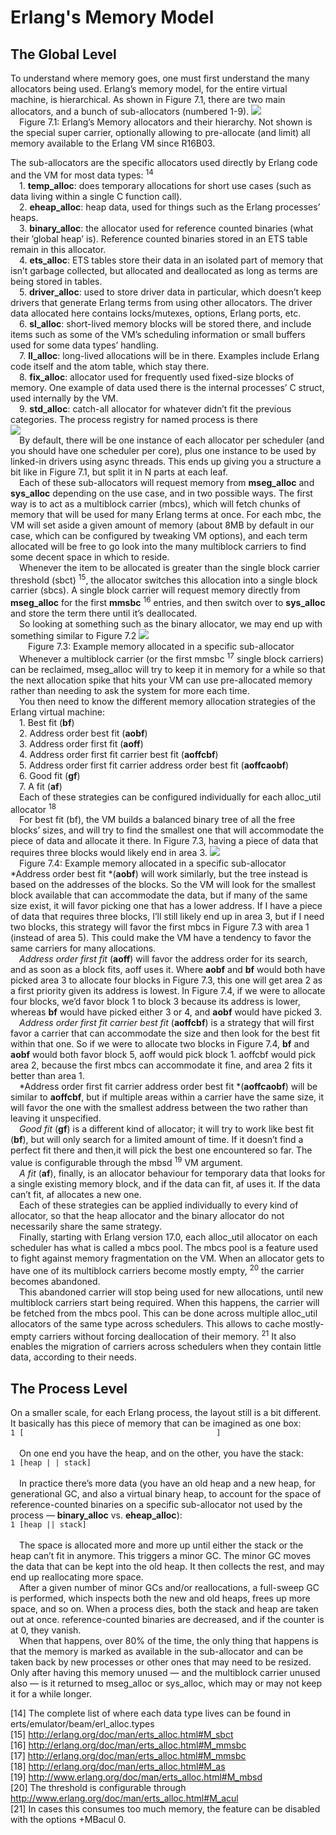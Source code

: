 # Erlang's Memory Model
## The Global Level
To understand where memory goes, one must first understand the many allocators being
used. Erlang’s memory model, for the entire virtual machine, is hierarchical. As shown in
Figure 7.1, there are two main allocators, and a bunch of sub-allocators (numbered 1-9).
![](http://erlang-in-anger.qiniudn.com/chapter7_1.png)
<br>&emsp;Figure 7.1: Erlang’s Memory allocators and their hierarchy. Not shown is the special super carrier, optionally allowing to pre-allocate (and limit) all memory available to the Erlang VM since R16B03.

The sub-allocators are the specific allocators used directly by Erlang code and the VM for
most data types: <sup>14</sup>
<br>&emsp;1. **temp_alloc**: does temporary allocations for short use cases (such as data living within
a single C function call).
<br>&emsp;2. **eheap_alloc**: heap data, used for things such as the Erlang processes’ heaps.
<br>&emsp;3. **binary_alloc**: the allocator used for reference counted binaries (what their ’global
heap’ is). Reference counted binaries stored in an ETS table remain in this allocator.
<br>&emsp;4. **ets_alloc**: ETS tables store their data in an isolated part of memory that isn’t
garbage collected, but allocated and deallocated as long as terms are being stored in
tables.
<br>&emsp;5. **driver_alloc**: used to store driver data in particular, which doesn’t keep drivers
that generate Erlang terms from using other allocators. The driver data allocated
here contains locks/mutexes, options, Erlang ports, etc.
<br>&emsp;6. **sl_alloc**: short-lived memory blocks will be stored there, and include items such as
some of the VM’s scheduling information or small buffers used for some data types’
handling.
<br>&emsp;7. **ll_alloc**: long-lived allocations will be in there. Examples include Erlang code itself
and the atom table, which stay there.
<br>&emsp;8. **fix_alloc**: allocator used for frequently used fixed-size blocks of memory. One example of data used there is the internal processes’ C struct, used internally by the VM.
<br>&emsp;9. **std_alloc**: catch-all allocator for whatever didn’t fit the previous categories. The
process registry for named process is there<br>
![](http://erlang-in-anger.qiniudn.com/chpter_7_2.png)
<br>&emsp;By default, there will be one instance of each allocator per scheduler (and you should
have one scheduler per core), plus one instance to be used by linked-in drivers using async
threads. This ends up giving you a structure a bit like in Figure 7.1, but split it in N parts
at each leaf.
<br>&emsp;Each of these sub-allocators will request memory from **mseg_alloc** and **sys_alloc**
depending on the use case, and in two possible ways. The first way is to act as a multiblock
carrier (mbcs), which will fetch chunks of memory that will be used for many Erlang terms
at once. For each mbc, the VM will set aside a given amount of memory (about 8MB
by default in our case, which can be configured by tweaking VM options), and each term
allocated will be free to go look into the many multiblock carriers to find some decent space
in which to reside.
<br>&emsp;Whenever the item to be allocated is greater than the single block carrier threshold
(sbct) <sup>15</sup>, the allocator switches this allocation into a single block carrier (sbcs). A single
block carrier will request memory directly from **mseg_alloc** for the first **mmsbc** <sup>16</sup> entries,
and then switch over to **sys_alloc** and store the term there until it’s deallocated.
<br>&emsp;So looking at something such as the binary allocator, we may end up with something
similar to Figure 7.2
![](http://erlang-in-anger.qiniudn.com/chapter7_3.png)
<br>&emsp;&emsp;Figure 7.3: Example memory allocated in a specific sub-allocator
<br>&emsp;Whenever a multiblock carrier (or the first mmsbc <sup>17</sup> single block carriers) can be reclaimed, mseg_alloc will try to keep it in memory for a while so that the next allocation
spike that hits your VM can use pre-allocated memory rather than needing to ask the
system for more each time.
<br>&emsp;You then need to know the different memory allocation strategies of the Erlang virtual
machine:
<br>&emsp;1. Best fit (**bf**)
<br>&emsp;2. Address order best fit (**aobf**)
<br>&emsp;3. Address order first fit (**aoff**)
<br>&emsp;4. Address order first fit carrier best fit (**aoffcbf**)
<br>&emsp;5. Address order first fit carrier address order best fit (**aoffcaobf**)
<br>&emsp;6. Good fit (**gf**)
<br>&emsp;7. A fit (**af**)
<br>&emsp;Each of these strategies can be configured individually for each alloc_util allocator <sup>18</sup>
<br>&emsp;For best fit (bf), the VM builds a balanced binary tree of all the free blocks’ sizes, and
will try to find the smallest one that will accommodate the piece of data and allocate it
there. In Figure 7.3, having a piece of data that requires three blocks would likely end in area 3.
![](http://erlang-in-anger.qiniudn.com/chapter7_4.png)
<br>&emsp;Figure 7.4: Example memory allocated in a specific sub-allocator
*Address order best fit *(**aobf**) will work similarly, but the tree instead is based on the
addresses of the blocks. So the VM will look for the smallest block available that can
accommodate the data, but if many of the same size exist, it will favor picking one that
has a lower address. If I have a piece of data that requires three blocks, I’ll still likely end
up in area 3, but if I need two blocks, this strategy will favor the first mbcs in Figure 7.3
with area 1 (instead of area 5). This could make the VM have a tendency to favor the same
carriers for many allocations.
<br>&emsp;*Address order first fit* (**aoff**) will favor the address order for its search, and as soon as a
block fits, aoff uses it. Where **aobf** and **bf** would both have picked area 3 to allocate four
blocks in Figure 7.3, this one will get area 2 as a first priority given its address is lowest.
In Figure 7.4, if we were to allocate four blocks, we’d favor block 1 to block 3 because its
address is lower, whereas **bf** would have picked either 3 or 4, and **aobf** would have picked
3.
<br>&emsp;*Address order first fit carrier best fit* (**aoffcbf**) is a strategy that will first favor a carrier
that can accommodate the size and then look for the best fit within that one. So if we were
to allocate two blocks in Figure 7.4, **bf** and **aobf** would both favor block 5, aoff would
pick block 1. aoffcbf would pick area 2, because the first mbcs can accommodate it fine,
and area 2 fits it better than area 1.
<br>&emsp;*Address order first fit carrier address order best fit *(**aoffcaobf**) will be similar to
**aoffcbf**, but if multiple areas within a carrier have the same size, it will favor the one
with the smallest address between the two rather than leaving it unspecified.
<br>&emsp;*Good fit* (**gf**) is a different kind of allocator; it will try to work like best fit (**bf**), but
will only search for a limited amount of time. If it doesn’t find a perfect fit there and then,it will pick the best one encountered so far. The value is configurable through the mbsd <sup>19</sup>
VM argument.
<br>&emsp;*A fit* (**af**), finally, is an allocator behaviour for temporary data that looks for a single
existing memory block, and if the data can fit, af uses it. If the data can’t fit, af allocates
a new one.
<br>&emsp;Each of these strategies can be applied individually to every kind of allocator, so that
the heap allocator and the binary allocator do not necessarily share the same strategy.
<br>&emsp;Finally, starting with Erlang version 17.0, each alloc_util allocator on each scheduler
has what is called a mbcs pool. The mbcs pool is a feature used to fight against memory
fragmentation on the VM. When an allocator gets to have one of its multiblock carriers
become mostly empty, <sup>20</sup> the carrier becomes abandoned.
<br>&emsp;This abandoned carrier will stop being used for new allocations, until new multiblock
carriers start being required. When this happens, the carrier will be fetched from the mbcs
pool. This can be done across multiple alloc_util allocators of the same type across
schedulers. This allows to cache mostly-empty carriers without forcing deallocation of their
memory. <sup>21</sup> It also enables the migration of carriers across schedulers when they contain
little data, according to their needs.
## The Process Level
On a smaller scale, for each Erlang process, the layout still is a bit different. It basically
has this piece of memory that can be imagined as one box:<br>
`1 [                                           ]`<br>
<br>&emsp;On one end you have the heap, and on the other, you have the stack:<br>
`1 [heap | | stack]`<br>
<br>&emsp;In practice there’s more data (you have an old heap and a new heap, for generational
GC, and also a virtual binary heap, to account for the space of reference-counted binaries
on a specific sub-allocator not used by the process — **binary_alloc** vs. **eheap_alloc**):<br>
`1 [heap || stack]`<br>
<br>&emsp;The space is allocated more and more up until either the stack or the heap can’t fit in
anymore. This triggers a minor GC. The minor GC moves the data that can be kept into
the old heap. It then collects the rest, and may end up reallocating more space.
<br>&emsp;After a given number of minor GCs and/or reallocations, a full-sweep GC is performed,
which inspects both the new and old heaps, frees up more space, and so on. When a
process dies, both the stack and heap are taken out at once. reference-counted binaries are
decreased, and if the counter is at 0, they vanish.
<br>&emsp;When that happens, over 80% of the time, the only thing that happens is that the
memory is marked as available in the sub-allocator and can be taken back by new processes
or other ones that may need to be resized. Only after having this memory unused — and
the multiblock carrier unused also — is it returned to mseg_alloc or sys_alloc, which
may or may not keep it for a while longer.



[14] The complete list of where each data type lives can be found in erts/emulator/beam/erl_alloc.types<br>
[15] http://erlang.org/doc/man/erts_alloc.html#M_sbct<br>
[16] http://erlang.org/doc/man/erts_alloc.html#M_mmsbc <br>
[17] http://erlang.org/doc/man/erts_alloc.html#M_mmsbc<br>
[18] http://erlang.org/doc/man/erts_alloc.html#M_as<br>
[19] http://www.erlang.org/doc/man/erts_alloc.html#M_mbsd<br>
[20] The threshold is configurable through http://www.erlang.org/doc/man/erts_alloc.html#M_acul<br>
[21] In cases this consumes too much memory, the feature can be disabled with the options +MBacul 0.<br>

